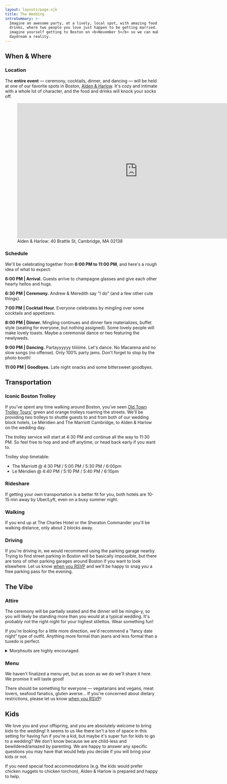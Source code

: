 ```yaml
---
layout: layouts/page.njk
title: The Wedding
introSummary: >-
  Imagine an awesome party, at a lively, local spot, with amazing food and
  drinks, where two people you love just happen to be getting married. Then
  imagine yourself getting to Boston on <b>November 5</b> so we can make that
  daydream a reality.
---
```

## When & Where

### Location

The **entire event** — ceremony, cocktails, dinner, and dancing — will be held at one of our favorite spots in Boston, [Alden & Harlow](http://www.aldenharlow.com). It's cozy and intimate with a whole lot of character, and the food and drinks will knock your socks off.

<figure>
    <iframe src="https://www.google.com/maps/embed?pb=!1m18!1m12!1m3!1d2947.5428998188754!2d-71.12359168454327!3d42.373579879186!2m3!1f0!2f0!3f0!3m2!1i1024!2i768!4f13.1!3m3!1m2!1s0x89e37768306eba37%3A0xa3a498bf2ae4121d!2sAlden%20%26%20Harlow!5e0!3m2!1sen!2sus!4v1583016005899!5m2!1sen!2sus" width="792" height="446" frameborder="0" style="border:0;" allowfullscreen=""></iframe>
    <figcaption>Alden & Harlow: 40 Brattle St, Cambridge, MA 02138<figcaption>
</figure>

### Schedule

We'll be celebrating together from **6:00 PM to 11:00 PM**, and here's a rough idea of what to expect:

**6:00 PM | Arrival.** Guests arrive to champagne glasses and give each other hearty hellos and hugs.

**6:30 PM | Ceremony.** Andrew & Meredith say "I do" (and a few other cute things).

**7:00 PM | Cocktail Hour.** Everyone celebrates by mingling over some cocktails and appetizers.

**8:00 PM | Dinner.** Mingling continues and dinner fare materializes, buffet style (seating for everyone, but nothing assigned). Some lovely people will make lovely toasts. Maybe a ceremonial dance or two featuring the newlyweds.

**9:00 PM | Dancing.** Partayyyyyy tiiiiiime. Let's dance. No Macarena and no slow songs (no offense). Only 100% party jams. Don't forget to stop by the photo booth!

**11:00 PM | Goodbyes.** Late night snacks and some bittersweet goodbyes.

## Transportation

### Iconic Boston Trolley

If you’ve spent any time walking around Boston, you’ve seen [Old Town Trolley Tours'](https://www.trolleytours.com/boston) green and orange trolleys roaming the streets. We'll be providing two trolleys to shuttle guests to and from both of our wedding block hotels, Le Méridien and The Marriott Cambridge, to Alden & Harlow on the wedding day.

The trolley service will start at 4:30 PM and continue all the way to 11:30 PM. So feel free to hop and and off anytime, or head back early if you want to.

Trolley stop timetable:
- The Marriott @ 4:30 PM / 5:00 PM / 5:30 PM / 6:00pm
- Le Mèridien @ 4:40 PM / 5:10 PM / 5:40 PM / 6:10pm

### Rideshare

If getting your own transportation is a better fit for you, both hotels are 10-15 min away by Uber/Lyft, even on a busy summer night.

### Walking

If you end up at The Charles Hotel or the Sheraton Commander you'll be walking distance, only about 2 blocks away.

### Driving

If you're driving in, we would recommend using the parking garage nearby. Trying to find street parking in Boston will be basically impossible, but there are tons of other parking garages around Boston if you want to look elsewhere. Let us know [when you RSVP](https://forms.gle/oGE2CyvYXqrC5PDH9) and we'll be happy to snag you a free parking pass for the evening.

## The Vibe

### Attire

The ceremony will be partially seated and the dinner will be mingle-y, so you will likely be standing more than you would at a typical wedding. It's probably not the right night for your highest stilettos. Wear something fun!

If you're looking for a little more direction, we'd recommend a "fancy date night" type of outfit. Anything more formal than jeans and less formal than a tuxedo is perfect.
<details>
  <summary>Morphsuits are highly encouraged.</summary>
  <figure>
    <img alt="Andrew wearing a red morphsuit embracing Meredith as they both laugh" src="/images/morphsuit.jpg">
    <figcaption>Andrew proposing to Meredith, in a Morphsuit</figcaption>
  </figure>
</details>

### Menu

We haven't finalized a menu yet, but as soon as we do we'll share it here. We promise it will taste good!

There should be something for everyone — vegetarians and vegans, meat lovers, seafood fanatics, gluten averse... If you're concerned about dietary restrictions, please let us know [when you RSVP](https://forms.gle/oGE2CyvYXqrC5PDH9)!

## Kids

We love you and your offspring, and you are absolutely welcome to bring kids to the wedding! It seems to us like there isn't a ton of space in this setting for having fun if you're a kid, but maybe it's super fun for kids to go to a wedding? We don't know because we are child-less and bewildered/amazed by parenting. We are happy to answer any specific questions you may have that would help you decide if you will bring your kids or not.

If you need special food accommodations (e.g. the kids would prefer chicken nuggets to chicken torchon), Alden & Harlow is prepared and happy to help.

